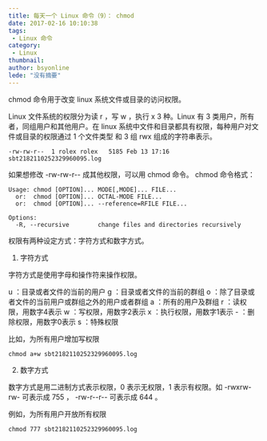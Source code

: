 ```yaml
---
title: 每天一个 Linux 命令（9）： chmod
date: 2017-02-16 10:10:38
tags:
 - Linux 命令
category: 
 - Linux
thumbnail: 
author: bsyonline
lede: "没有摘要"
---
```


chmod 命令用于改变 linux 系统文件或目录的访问权限。

<!-- more -->

Linux 文件系统的权限分为读 r ，写 w ，执行 x 3 种。Linux 有 3 类用户，所有者，同组用户和其他用户。在 linux 系统中文件和目录都具有权限，每种用户对文件或目录的权限通过 1 个文件类型 和 3 组 rwx 组成的字符串表示。
```
-rw-rw-r--  1 rolex rolex   5185 Feb 13 17:16 sbt2182110252329960095.log
```
如果想修改 -rw-rw-r-- 成其他权限，可以用 chmod 命令。
chmod 命令格式：

```shell
Usage: chmod [OPTION]... MODE[,MODE]... FILE...
  or:  chmod [OPTION]... OCTAL-MODE FILE...
  or:  chmod [OPTION]... --reference=RFILE FILE...

Options:
  -R, --recursive        change files and directories recursively
```

权限有两种设定方式：字符方式和数字方式。
1. 字符方式

字符方式是使用字母和操作符来操作权限。

u ：目录或者文件的当前的用户
g ：目录或者文件的当前的群组
o ：除了目录或者文件的当前用户或群组之外的用户或者群组
a ：所有的用户及群组
r ：读权限，用数字4表示
w ：写权限，用数字2表示
x ：执行权限，用数字1表示
\- ：删除权限，用数字0表示
s ：特殊权限

比如，为所有用户增加写权限
```shell
chmod a+w sbt2182110252329960095.log
```

2. 数字方式

数字方式是用二进制方式表示权限，0 表示无权限，1 表示有权限。如 -rwxrw-rw- 可表示成 755 ， -rw-r--r-- 可表示成 644 。

例如，为所有用户开放所有权限
```shell
chmod 777 sbt2182110252329960095.log
```

